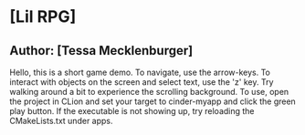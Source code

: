 # [Lil RPG]

Author: [Tessa Mecklenburger]
---
Hello, this is a short game demo. To navigate, use the arrow-keys. To interact with 
objects on the screen and select text, use the 'z' key. Try walking around
a bit to experience the scrolling background.
To use, open the project in CLion and set your target to cinder-myapp and click the green
play button. If the executable is not showing up, try reloading the CMakeLists.txt
under apps.